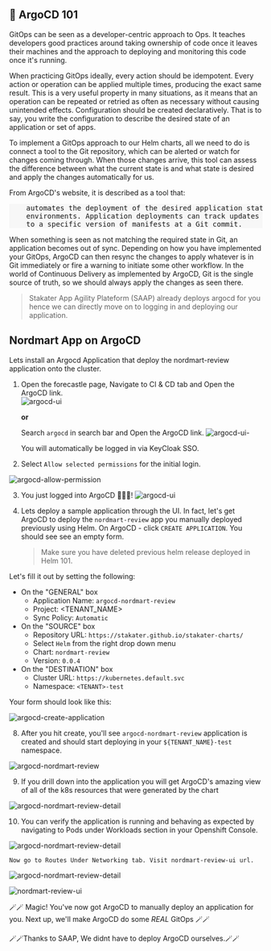 ## 🐙 ArgoCD 101

GitOps can be seen as a developer-centric approach to Ops. It teaches developers good practices around taking ownership of code once it leaves their machines and the approach to deploying and monitoring this code once it's running.

When practicing GitOps ideally, every action should be idempotent. Every action or operation can be applied multiple times, producing the exact same result. This is a very useful property in many situations, as it means that an operation can be repeated or retried as often as necessary without causing unintended effects. Configuration should be created declaratively. That is to say, you write the configuration to describe the desired state of an application or set of apps.

To implement a GitOps approach to our Helm charts, all we need to do is connect a tool to the Git repository, which can be alerted or watch for changes coming through. When those changes arrive, this tool can assess the difference between what the current state is and what state is desired and apply the changes automatically for
us.

From ArgoCD's website, it is described as a tool that:

<div class="highlight" style="background: #f7f7f7">
<pre>
    automates the deployment of the desired application states in the specified target
    environments. Application deployments can track updates to branches, tags, or be pinned
    to a specific version of manifests at a Git commit.
</pre></div>

When something is seen as not matching the required state in Git, an application becomes out of sync. Depending on how you have implemented your GitOps, ArgoCD can then resync the changes to apply whatever is in Git immediately or fire a warning to initiate some other workflow. In the world of Continuous Delivery as implemented by ArgoCD, Git is the single source of truth, so we should always apply the changes as seen there.

> Stakater App Agility Plateform (SAAP) already deploys argocd for you hence we can directly move on to logging in and deploying our application.

## Nordmart App on ArgoCD

Lets install an Argocd Application that deploy the nordmart-review application onto the cluster.

1. Open the forecastle page, Navigate to CI & CD tab and Open the ArgoCD link.  
    ![argocd-ui](images/2-argocd-forecastle.jpg)
    
    **or**  

    Search `argocd` in search bar and Open the ArgoCD link. 
    ![argocd-ui-](images/2-argocd-forecastle-search.jpg)


    You will automatically be logged in via KeyCloak SSO.  

2. Select `Allow selected permissions` for the initial login.

![argocd-allow-permission](images/argocd-allow-permission.png)

3. You just logged into ArgoCD 👏👏👏! 
![argocd-ui](images/2-argocd-ui.png)


4. Lets deploy a sample application through the UI. In fact, let's get ArgoCD to deploy the `nordmart-review` app you manually deployed previously using Helm. On ArgoCD - click `CREATE APPLICATION`. You should see see an empty form.
    > Make sure you have deleted previous helm release deployed in Helm 101.
  
Let's fill it out by setting the following:

   * On the "GENERAL" box
      * Application Name: `argocd-nordmart-review`
      * Project: <TENANT_NAME>
      * Sync Policy: `Automatic`
   * On the "SOURCE" box
      * Repository URL: `https://stakater.github.io/stakater-charts/`
      * Select `Helm` from the right drop down menu
      * Chart: `nordmart-review`
      * Version: `0.0.4`
   * On the "DESTINATION" box
      * Cluster URL: `https://kubernetes.default.svc`
      * Namespace: `<TENANT>-test`

Your form should look like this:

![argocd-create-application](images/2-argocd-create-application.png)

8. After you hit create, you'll see `argocd-nordmart-review` application is created and should start deploying in your `${TENANT_NAME}-test` namespace.

![argocd-nordmart-review](images/2-argocd-nordmart-review-argocd-app.png)

9. If you drill down into the application you will get ArgoCD's amazing view of all of the k8s resources that were generated by the chart

![argocd-nordmart-review-detail](images/2-argocd-nordmart-review-argocd-app-details.png)

10. You can verify the application is running and behaving as expected by navigating to Pods under Workloads section in your Openshift Console.

![argocd-nordmart-review-detail](images/2-argocd-nordmart-review-pods.png)

    Now go to Routes Under Networking tab. Visit nordmart-review-ui url.

![argocd-nordmart-review-detail](images/2-argocd-nordmart-review-route.png)

![nordmart-review-ui](./images/1a-1-nordmart-review-ui.png)

🪄🪄 Magic! You've now got ArgoCD to manually deploy an application for you. Next up, we'll make ArgoCD do some *REAL* GitOps 🪄🪄

🪄🪄Thanks to SAAP, We didnt have to deploy ArgoCD ourselves.🪄🪄
